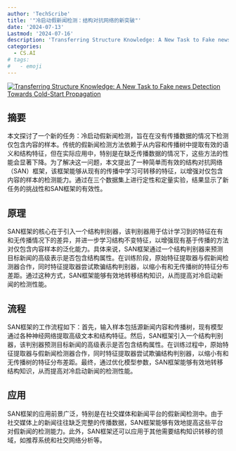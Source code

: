```yaml
---
author: 'TechScribe'
title: '"冷启动假新闻检测：结构对抗网络的新突破"'
date: '2024-07-13'
Lastmod: '2024-07-16'
description: 'Transferring Structure Knowledge: A New Task to Fake news Detection Towards Cold-Start Propagation'
categories:
  - CS.AI
# tags:
#   - emoji
---
```


[![Transferring Structure Knowledge: A New Task to Fake news Detection Towards Cold-Start Propagation](https://arxiv-research-1301205113.cos.ap-guangzhou.myqcloud.com/images/2407.09894v1.pdf_0.jpg)](https://arxiv.org/abs/2407.09894v1)

## 摘要

本文探讨了一个新的任务：冷启动假新闻检测，旨在在没有传播数据的情况下检测仅包含内容的样本。传统的假新闻检测方法依赖于从内容和传播树中提取有效的语义和结构特征，但在实际应用中，特别是在缺乏传播数据的情况下，这些方法的性能会显著下降。为了解决这一问题，本文提出了一种简单而有效的结构对抗网络（SAN）框架，该框架能够从现有的传播中学习可转移的特征，以增强对仅包含内容的样本的检测能力。通过在三个数据集上进行定性和定量实验，结果显示了新任务的挑战性和SAN框架的有效性。<!--more-->

## 原理

SAN框架的核心在于引入一个结构判别器，该判别器用于估计学习到的特征在有和无传播情况下的差异，并进一步学习结构不变特征，以增强现有基于传播的方法对仅包含内容样本的泛化能力。具体来说，SAN框架通过一个结构判别器来预测目标新闻的高级表示是否包含结构属性。在训练阶段，原始特征提取器与假新闻检测器合作，同时特征提取器尝试欺骗结构判别器，以缩小有和无传播树的特征分布差距。通过这种方式，SAN框架能够有效地转移结构知识，从而提高对冷启动新闻的检测性能。

## 流程

SAN框架的工作流程如下：首先，输入样本包括源新闻内容和传播树，现有模型通过各种神经网络提取高级文本和结构特征。然后，SAN框架引入一个结构判别器，该判别器预测目标新闻的高级表示是否包含结构属性。在训练过程中，原始特征提取器与假新闻检测器合作，同时特征提取器尝试欺骗结构判别器，以缩小有和无传播树的特征分布差距。最终，通过优化模型参数，SAN框架能够有效地转移结构知识，从而提高对冷启动新闻的检测性能。

## 应用

SAN框架的应用前景广泛，特别是在社交媒体和新闻平台的假新闻检测中。由于社交媒体上的新闻往往缺乏完整的传播数据，SAN框架能够有效地提高这些平台对假新闻的检测能力。此外，SAN框架还可以应用于其他需要结构知识转移的领域，如推荐系统和社交网络分析等。